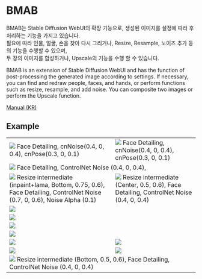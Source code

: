 
# BMAB

BMAB는 Stable Diffusion WebUI의 확장 기능으로, 생성된 이미지를 설정에 따라 후처리하는 기능을 가지고 있습니다.   
필요에 따라 인물, 얼굴, 손을 찾아 다시 그리거나, Resize, Resample, 노이즈 추가 등의 기능을 수행할 수 있으며,   
두 장의 이미지를 합성하거나, Upscale의 기능을 수행 할 수 있습니다.

BMAB is an extension of Stable Diffusion WebUI and has the function of post-processing the generated image according to settings.
If necessary, you can find and redraw people, faces, and hands, or perform functions such as resize, resample, and add noise.
You can composite two images or perform the Upscale function.

<a href="./docs/kr/manual.md">Manual (KR)</a>


## Example




<table>
<tr>
<td>
<img src="https://i.ibb.co/WvHHKc7/00111-2484939723.jpg">
Face Detailing, cnNoise(0.4, 0, 0.4), cnPose(0.3, 0, 0.1)
</td>
<td>
<img src="https://i.ibb.co/px4YXDM/00199-2019853980.jpg">
Face Detailing, cnNoise(0.4, 0, 0.4), cnPose(0.3, 0, 0.1)
</td>
</tr>
<tr>
<td colspan="2"><img src="https://i.ibb.co/ns1Kn04/00460-759278328.jpg">
Face Detailing, ControlNet Noise (0.4, 0, 0.4),
</td>
</tr>
<tr>
<td><img src="https://i.ibb.co/zsDs4bq/00450-3195179381.jpg">
Resize intermediate (inpaint+lama, Bottom, 0.75, 0.6), Face Detailing, ControlNet Noise (0.7, 0, 0.6), Noise Alpha (0.1)
</td>
<td>
<img src="https://i.ibb.co/D9tz1NY/00180-3383798469.png">
Resize intermediate (Center, 0.5, 0.6), Face Detailing, ControlNet Noise (0.4, 0, 0.4)
</td>
</tr>
<tr>
<td colspan="2"><img src="https://i.ibb.co/P6477Vg/resize-00101-2353183853.png">
</td>
</tr>
<tr><td colspan="2"><img src="https://i.ibb.co/3vsBTFZ/resize-00183-1413773744.png"></td></tr>
<tr><td colspan="2"><img src="https://i.ibb.co/tcYzHP1/resize-00226-4176028607.png"></td></tr>
<tr><td colspan="2"><img src="https://i.ibb.co/r6G1cwy/resize-00340-4033828371.png"></td></tr>
<tr>
<td><img src="https://i.ibb.co/PmPJtVb/resize-00718-3635306692.png"></td>
<td><img src="https://i.ibb.co/Bq2PFxc/resize-00793-3980284595.png"></td>
</tr>
<tr>
<td><img src="https://i.ibb.co/ZMNC1Cm/00518-1067577565.jpg"></td>
<td><img src="https://i.ibb.co/JtjGrMX/00126-496754363.jpg"></td>
</tr>
<tr>
<td colspan="2"><img src="https://i.ibb.co/Lnh4Kpm/resize-00824-738395988.png">
Resize intermediate (Bottom, 0.5, 0.6), Face Detailing, ControlNet Noise (0.4, 0, 0.4)
</td>
</tr>
</table>

